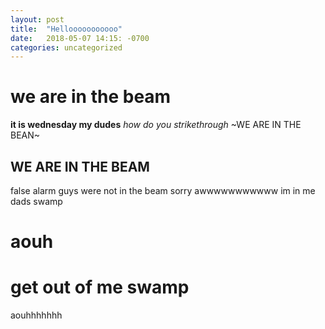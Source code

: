 ```yaml
---
layout: post
title:  "Hellooooooooooo"
date:   2018-05-07 14:15: -0700
categories: uncategorized
---
```


# we are in the beam
**it is wednesday my dudes**
*how do you strikethrough*
~WE ARE IN THE BEAN~ 
## WE ARE IN THE BEAM
false alarm guys were not in the beam sorry
awwwwwwwwwww
im in me dads swamp
# aouh 
# get out of me swamp
aouhhhhhhh
